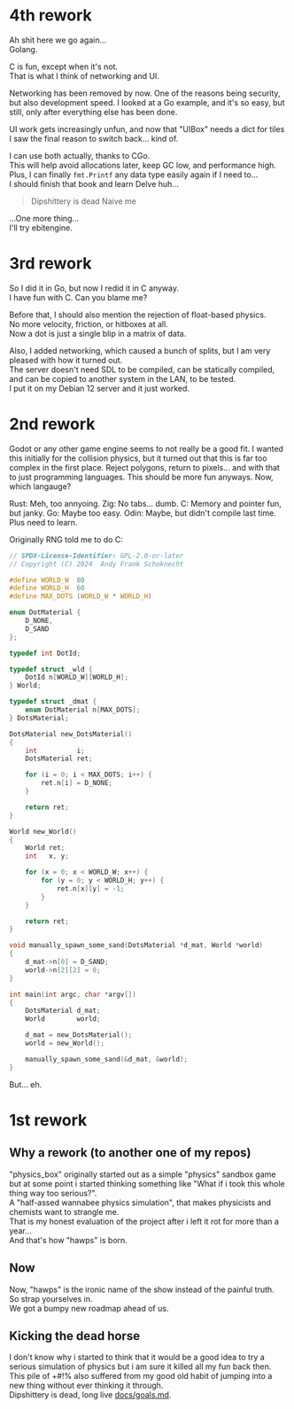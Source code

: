 # 4th rework

Ah shit here we go again...  
Golang.  

C is fun, except when it's not.  
That is what I think of networking and UI.  

Networking has been removed by now. One of the reasons being security, but also
development speed. I looked at a Go example, and it's so easy, but still,
only after everything else has been done.  

UI work gets increasingly unfun, and now that "UIBox" needs a dict for tiles
I saw the final reason to switch back... kind of.  

I can use both actually, thanks to CGo.  
This will help avoid allocations later, keep GC low, and performance high.  
Plus, I can finally `fmt.Printf` any data type easily again if I need to...  
I should finish that book and learn Delve huh...  

> Dipshittery is dead
Naive me  

...One more thing...  
I'll try ebitengine.

# 3rd rework

So I did it in Go, but now I redid it in C anyway.  
I have fun with C. Can you blame me?  

Before that, I should also mention the rejection of float-based physics.  
No more velocity, friction, or hitboxes at all.  
Now a dot is just a single blip in a matrix of data.  

Also, I added networking, which caused a bunch of splits,
but I am very pleased with how it turned out.  
The server doesn't need SDL to be compiled,
can be statically compiled, and can be copied to another system in the LAN,
to be tested.  
I put it on my Debian 12 server and it just worked.  

# 2nd rework

Godot or any other game engine seems to not really be a good fit.
I wanted this initially for the collision physics, but it turned out that this
is far too complex in the first place.
Reject polygons, return to pixels...
and with that to just programming languages.
This should be more fun anyways.
Now, which langauge?

Rust: Meh, too annyoing.
Zig:  No tabs... dumb.
C:    Memory and pointer fun, but janky.
Go:   Maybe too easy.
Odin: Maybe, but didn't compile last time. Plus need to learn.

Originally RNG told me to do C:

```C
// SPDX-License-Identifier: GPL-2.0-or-later
// Copyright (C) 2024  Andy Frank Schoknecht

#define WORLD_W  80
#define WORLD_H  60
#define MAX_DOTS (WORLD_W * WORLD_H)

enum DotMaterial {
	D_NONE,
	D_SAND
};

typedef int DotId;

typedef struct _wld {
	DotId n[WORLD_W][WORLD_H];
} World;

typedef struct _dmat {
	enum DotMaterial n[MAX_DOTS];
} DotsMaterial;

DotsMaterial new_DotsMaterial()
{
	int          i;
	DotsMaterial ret;

	for (i = 0; i < MAX_DOTS; i++) {
		ret.n[i] = D_NONE;
	}

	return ret;
}

World new_World()
{
	World ret;
	int   x, y;

	for (x = 0; x < WORLD_W; x++) {
		for (y = 0; y < WORLD_H; y++) {
			ret.n[x][y] = -1;
		}
	}

	return ret;
}

void manually_spawn_some_sand(DotsMaterial *d_mat, World *world)
{
	d_mat->n[0] = D_SAND;
	world->n[2][2] = 0;
}

int main(int argc, char *argv[])
{	
	DotsMaterial d_mat;
	World        world;

	d_mat = new_DotsMaterial();
	world = new_World();

	manually_spawn_some_sand(&d_mat, &world);
}

```

But... eh.

# 1st rework

## Why a rework (to another one of my repos)

"physics_box" originally started out as a simple "physics" sandbox game but at
some point i started thinking something like "What if i took this whole thing
way too serious?".  
A "half-assed wannabee physics simulation", that makes physicists and chemists
want to strangle me.  
That is my honest evaluation of the project after i left it rot for more than a
year...  
And that's how "hawps" is born.  

## Now

Now, "hawps" is the ironic name of the show instead of the painful truth.  
So strap yourselves in.  
We got a bumpy new roadmap ahead of us.  

## Kicking the dead horse

I don't know why i started to think that it would be a good idea to try a
serious simulation of physics but i am sure it killed all my fun back then.  
This pile of +#!% also suffered from my good old habit of jumping into a new
thing without ever thinking it through.  
Dipshittery is dead, long live [docs/goals.md][goals.md].  

[goals.md]: <https://github.com/SchokiCoder/hawps/blob/main/docs/goals.md>
